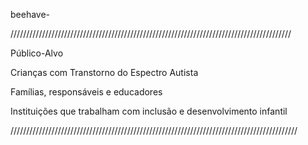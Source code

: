 beehave-


/////////////////////////////////////////////////////////////////////////////////////////


Público-Alvo

Crianças com Transtorno do Espectro Autista

Famílias, responsáveis e educadores

Instituições que trabalham com inclusão e desenvolvimento infantil

///////////////////////////////////////////////////////////////////////////////////////////
